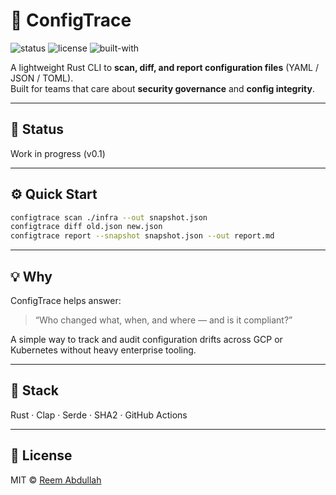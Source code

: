 # 🔐 ConfigTrace

![status](https://img.shields.io/badge/status-WIP-yellow)
![license](https://img.shields.io/badge/license-MIT-blue)
![built-with](https://img.shields.io/badge/built%20with-Rust-orange)

A lightweight Rust CLI to **scan, diff, and report configuration files** (YAML / JSON / TOML).  
Built for teams that care about **security governance** and **config integrity**.

---

## 🚧 Status

Work in progress (v0.1)

---

## ⚙️ Quick Start

```bash
configtrace scan ./infra --out snapshot.json
configtrace diff old.json new.json
configtrace report --snapshot snapshot.json --out report.md
```

---

## 💡 Why

ConfigTrace helps answer:

> “Who changed what, when, and where — and is it compliant?”

A simple way to track and audit configuration drifts across GCP or Kubernetes without heavy enterprise tooling.

---

## 🧱 Stack

Rust · Clap · Serde · SHA2 · GitHub Actions

---

## 📜 License

MIT © [Reem Abdullah](https://linkedin.com/in/reemabdullah)
